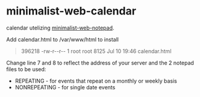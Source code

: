 # minimalist-web-calendar
calendar utelizing [minimalist-web-notepad](https://github.com/pereorga/minimalist-web-notepad).

Add calendar.html to /var/www/html to install
> 396218 -rw-r--r-- 1 root     root     8125 Jul 10 19:46 calendar.html

Change line 7 and 8 to reflect the address of your server and the 2 notepad files to be used:
- REPEATING - for events that repeat on a monthly or weekly basis
- NONREPEATING - for single date events
